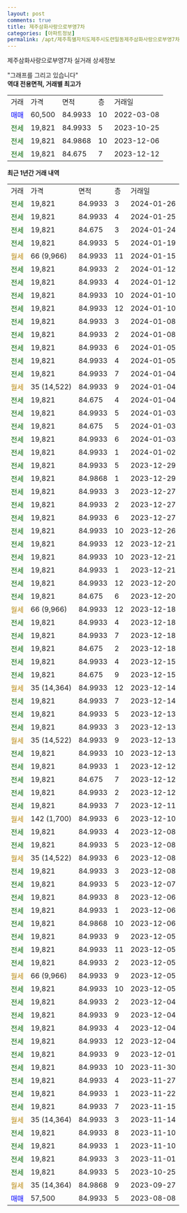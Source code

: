 ```yaml
---
layout: post
comments: true
title: 제주삼화사랑으로부영7차
categories: [아파트정보]
permalink: /apt/제주특별자치도제주시도련일동제주삼화사랑으로부영7차
---
```


제주삼화사랑으로부영7차 실거래 상세정보

<script type="text/javascript">
  google.charts.load('current', {'packages':['line', 'corechart']});
  google.charts.setOnLoadCallback(drawChart);

  function drawChart() {
    var data = new google.visualization.DataTable();
    data.addColumn('date', '거래일');
    data.addColumn('number', "매매");
    data.addColumn('number', "전세");
    data.addColumn('number', "전매");

    data.addRows([[new Date(Date.parse("2024-01-26")), null, 19821, null], [new Date(Date.parse("2024-01-25")), null, 19821, null], [new Date(Date.parse("2024-01-24")), null, 19821, null], [new Date(Date.parse("2024-01-19")), null, 19821, null], [new Date(Date.parse("2024-01-15")), null, null, null], [new Date(Date.parse("2024-01-12")), null, 19821, null], [new Date(Date.parse("2024-01-12")), null, 19821, null], [new Date(Date.parse("2024-01-10")), null, 19821, null], [new Date(Date.parse("2024-01-10")), null, 19821, null], [new Date(Date.parse("2024-01-08")), null, 19821, null], [new Date(Date.parse("2024-01-08")), null, 19821, null], [new Date(Date.parse("2024-01-05")), null, 19821, null], [new Date(Date.parse("2024-01-05")), null, 19821, null], [new Date(Date.parse("2024-01-04")), null, 19821, null], [new Date(Date.parse("2024-01-04")), null, null, null], [new Date(Date.parse("2024-01-04")), null, 19821, null], [new Date(Date.parse("2024-01-03")), null, 19821, null], [new Date(Date.parse("2024-01-03")), null, 19821, null], [new Date(Date.parse("2024-01-03")), null, 19821, null], [new Date(Date.parse("2024-01-02")), null, 19821, null], [new Date(Date.parse("2023-12-29")), null, 19821, null], [new Date(Date.parse("2023-12-29")), null, 19821, null], [new Date(Date.parse("2023-12-27")), null, 19821, null], [new Date(Date.parse("2023-12-27")), null, 19821, null], [new Date(Date.parse("2023-12-27")), null, 19821, null], [new Date(Date.parse("2023-12-26")), null, 19821, null], [new Date(Date.parse("2023-12-21")), null, 19821, null], [new Date(Date.parse("2023-12-21")), null, 19821, null], [new Date(Date.parse("2023-12-21")), null, 19821, null], [new Date(Date.parse("2023-12-20")), null, 19821, null], [new Date(Date.parse("2023-12-20")), null, 19821, null], [new Date(Date.parse("2023-12-18")), null, null, null], [new Date(Date.parse("2023-12-18")), null, 19821, null], [new Date(Date.parse("2023-12-18")), null, 19821, null], [new Date(Date.parse("2023-12-18")), null, 19821, null], [new Date(Date.parse("2023-12-15")), null, 19821, null], [new Date(Date.parse("2023-12-15")), null, 19821, null], [new Date(Date.parse("2023-12-14")), null, null, null], [new Date(Date.parse("2023-12-14")), null, 19821, null], [new Date(Date.parse("2023-12-13")), null, 19821, null], [new Date(Date.parse("2023-12-13")), null, 19821, null], [new Date(Date.parse("2023-12-13")), null, null, null], [new Date(Date.parse("2023-12-13")), null, 19821, null], [new Date(Date.parse("2023-12-12")), null, 19821, null], [new Date(Date.parse("2023-12-12")), null, 19821, null], [new Date(Date.parse("2023-12-12")), null, 19821, null], [new Date(Date.parse("2023-12-11")), null, 19821, null], [new Date(Date.parse("2023-12-10")), null, null, null], [new Date(Date.parse("2023-12-08")), null, 19821, null], [new Date(Date.parse("2023-12-08")), null, 19821, null], [new Date(Date.parse("2023-12-08")), null, null, null], [new Date(Date.parse("2023-12-08")), null, 19821, null], [new Date(Date.parse("2023-12-07")), null, 19821, null], [new Date(Date.parse("2023-12-06")), null, 19821, null], [new Date(Date.parse("2023-12-06")), null, 19821, null], [new Date(Date.parse("2023-12-06")), null, 19821, null], [new Date(Date.parse("2023-12-05")), null, 19821, null], [new Date(Date.parse("2023-12-05")), null, 19821, null], [new Date(Date.parse("2023-12-05")), null, 19821, null], [new Date(Date.parse("2023-12-05")), null, null, null], [new Date(Date.parse("2023-12-05")), null, 19821, null], [new Date(Date.parse("2023-12-04")), null, 19821, null], [new Date(Date.parse("2023-12-04")), null, 19821, null], [new Date(Date.parse("2023-12-04")), null, 19821, null], [new Date(Date.parse("2023-12-04")), null, 19821, null], [new Date(Date.parse("2023-12-01")), null, 19821, null], [new Date(Date.parse("2023-11-30")), null, 19821, null], [new Date(Date.parse("2023-11-27")), null, 19821, null], [new Date(Date.parse("2023-11-22")), null, 19821, null], [new Date(Date.parse("2023-11-15")), null, 19821, null], [new Date(Date.parse("2023-11-14")), null, null, null], [new Date(Date.parse("2023-11-10")), null, 19821, null], [new Date(Date.parse("2023-11-10")), null, 19821, null], [new Date(Date.parse("2023-11-01")), null, 19821, null], [new Date(Date.parse("2023-10-25")), null, 19821, null], [new Date(Date.parse("2023-09-27")), null, null, null], [new Date(Date.parse("2023-08-08")), 57500, null, null]]);

    var options = {
      hAxis: {
        format: 'yyyy/MM/dd'
      },    
      lineWidth: 0,
      pointsVisible: true,    
      title: '최근 1년간 유형별 실거래가 분포',
      legend: { position: 'bottom' }
    };

    var formatter = new google.visualization.NumberFormat({pattern:'###,###'} );
    formatter.format(data, 1);
    formatter.format(data, 2);
    
    setTimeout(function() {
        var chart = new google.visualization.LineChart(document.getElementById('columnchart_material'));
        chart.draw(data, (options));
        document.getElementById('loading').style.display = 'none';
    }, 200);
  }
</script>


<div id="loading" style="z-index:20; display: block; margin-left: 0px">"그래프를 그리고 있습니다"</div>
<div id="columnchart_material" style="width: 95%; margin-left: 0px; display: block"></div>
<!-- contents start -->
<b>역대 전용면적, 거래별 최고가</b>
<table class="sortable">
    <tr>
      <td>거래</td>
      <td>가격</td>
      <td>면적</td>
      <td>층</td>
      <td>거래일</td>
    </tr>
        <tr>
          <td><a style="color: blue">매매</a></td>
          <td>60,500</td>
          <td>84.9933</td>
          <td>10</td>
          <td>2022-03-08</td>
        </tr>        
        <tr>
              <td><a style="color: darkgreen">전세</a></td>
              <td>19,821</td>
              <td>84.9933</td>
              <td>5</td>
              <td>2023-10-25</td>
            </tr>            <tr>
              <td><a style="color: darkgreen">전세</a></td>
              <td>19,821</td>
              <td>84.9868</td>
              <td>10</td>
              <td>2023-12-06</td>
            </tr>            <tr>
              <td><a style="color: darkgreen">전세</a></td>
              <td>19,821</td>
              <td>84.675</td>
              <td>7</td>
              <td>2023-12-12</td>
            </tr>        
    
</table>

<b>최근 1년간 거래 내역</b>

<table class="sortable">
    <tr>
      <td>거래</td>
      <td>가격</td>
      <td>면적</td>
      <td>층</td>
      <td>거래일</td>
    </tr>
    <tr>
      <td><a style="color: darkgreen">전세</a></td>
      <td>19,821</td>
      <td>84.9933</td>
      <td>3</td>
      <td>2024-01-26</td>
    </tr>          <tr>
      <td><a style="color: darkgreen">전세</a></td>
      <td>19,821</td>
      <td>84.9933</td>
      <td>4</td>
      <td>2024-01-25</td>
    </tr>          <tr>
      <td><a style="color: darkgreen">전세</a></td>
      <td>19,821</td>
      <td>84.675</td>
      <td>3</td>
      <td>2024-01-24</td>
    </tr>          <tr>
      <td><a style="color: darkgreen">전세</a></td>
      <td>19,821</td>
      <td>84.9933</td>
      <td>5</td>
      <td>2024-01-19</td>
    </tr>          <tr>
      <td><a style="color: darkgoldenrod">월세</a></td>
      <td>66 (9,966)</td>
      <td>84.9933</td>
      <td>11</td>
      <td>2024-01-15</td>
    </tr>          <tr>
      <td><a style="color: darkgreen">전세</a></td>
      <td>19,821</td>
      <td>84.9933</td>
      <td>2</td>
      <td>2024-01-12</td>
    </tr>          <tr>
      <td><a style="color: darkgreen">전세</a></td>
      <td>19,821</td>
      <td>84.9933</td>
      <td>4</td>
      <td>2024-01-12</td>
    </tr>          <tr>
      <td><a style="color: darkgreen">전세</a></td>
      <td>19,821</td>
      <td>84.9933</td>
      <td>10</td>
      <td>2024-01-10</td>
    </tr>          <tr>
      <td><a style="color: darkgreen">전세</a></td>
      <td>19,821</td>
      <td>84.9933</td>
      <td>12</td>
      <td>2024-01-10</td>
    </tr>          <tr>
      <td><a style="color: darkgreen">전세</a></td>
      <td>19,821</td>
      <td>84.9933</td>
      <td>3</td>
      <td>2024-01-08</td>
    </tr>          <tr>
      <td><a style="color: darkgreen">전세</a></td>
      <td>19,821</td>
      <td>84.9933</td>
      <td>2</td>
      <td>2024-01-08</td>
    </tr>          <tr>
      <td><a style="color: darkgreen">전세</a></td>
      <td>19,821</td>
      <td>84.9933</td>
      <td>6</td>
      <td>2024-01-05</td>
    </tr>          <tr>
      <td><a style="color: darkgreen">전세</a></td>
      <td>19,821</td>
      <td>84.9933</td>
      <td>4</td>
      <td>2024-01-05</td>
    </tr>          <tr>
      <td><a style="color: darkgreen">전세</a></td>
      <td>19,821</td>
      <td>84.9933</td>
      <td>7</td>
      <td>2024-01-04</td>
    </tr>          <tr>
      <td><a style="color: darkgoldenrod">월세</a></td>
      <td>35 (14,522)</td>
      <td>84.9933</td>
      <td>9</td>
      <td>2024-01-04</td>
    </tr>          <tr>
      <td><a style="color: darkgreen">전세</a></td>
      <td>19,821</td>
      <td>84.675</td>
      <td>4</td>
      <td>2024-01-04</td>
    </tr>          <tr>
      <td><a style="color: darkgreen">전세</a></td>
      <td>19,821</td>
      <td>84.9933</td>
      <td>5</td>
      <td>2024-01-03</td>
    </tr>          <tr>
      <td><a style="color: darkgreen">전세</a></td>
      <td>19,821</td>
      <td>84.675</td>
      <td>5</td>
      <td>2024-01-03</td>
    </tr>          <tr>
      <td><a style="color: darkgreen">전세</a></td>
      <td>19,821</td>
      <td>84.9933</td>
      <td>6</td>
      <td>2024-01-03</td>
    </tr>          <tr>
      <td><a style="color: darkgreen">전세</a></td>
      <td>19,821</td>
      <td>84.9933</td>
      <td>1</td>
      <td>2024-01-02</td>
    </tr>          <tr>
      <td><a style="color: darkgreen">전세</a></td>
      <td>19,821</td>
      <td>84.9933</td>
      <td>5</td>
      <td>2023-12-29</td>
    </tr>          <tr>
      <td><a style="color: darkgreen">전세</a></td>
      <td>19,821</td>
      <td>84.9868</td>
      <td>1</td>
      <td>2023-12-29</td>
    </tr>          <tr>
      <td><a style="color: darkgreen">전세</a></td>
      <td>19,821</td>
      <td>84.9933</td>
      <td>3</td>
      <td>2023-12-27</td>
    </tr>          <tr>
      <td><a style="color: darkgreen">전세</a></td>
      <td>19,821</td>
      <td>84.9933</td>
      <td>2</td>
      <td>2023-12-27</td>
    </tr>          <tr>
      <td><a style="color: darkgreen">전세</a></td>
      <td>19,821</td>
      <td>84.9933</td>
      <td>6</td>
      <td>2023-12-27</td>
    </tr>          <tr>
      <td><a style="color: darkgreen">전세</a></td>
      <td>19,821</td>
      <td>84.9933</td>
      <td>10</td>
      <td>2023-12-26</td>
    </tr>          <tr>
      <td><a style="color: darkgreen">전세</a></td>
      <td>19,821</td>
      <td>84.9933</td>
      <td>12</td>
      <td>2023-12-21</td>
    </tr>          <tr>
      <td><a style="color: darkgreen">전세</a></td>
      <td>19,821</td>
      <td>84.9933</td>
      <td>10</td>
      <td>2023-12-21</td>
    </tr>          <tr>
      <td><a style="color: darkgreen">전세</a></td>
      <td>19,821</td>
      <td>84.9933</td>
      <td>1</td>
      <td>2023-12-21</td>
    </tr>          <tr>
      <td><a style="color: darkgreen">전세</a></td>
      <td>19,821</td>
      <td>84.9933</td>
      <td>12</td>
      <td>2023-12-20</td>
    </tr>          <tr>
      <td><a style="color: darkgreen">전세</a></td>
      <td>19,821</td>
      <td>84.675</td>
      <td>6</td>
      <td>2023-12-20</td>
    </tr>          <tr>
      <td><a style="color: darkgoldenrod">월세</a></td>
      <td>66 (9,966)</td>
      <td>84.9933</td>
      <td>12</td>
      <td>2023-12-18</td>
    </tr>          <tr>
      <td><a style="color: darkgreen">전세</a></td>
      <td>19,821</td>
      <td>84.9933</td>
      <td>4</td>
      <td>2023-12-18</td>
    </tr>          <tr>
      <td><a style="color: darkgreen">전세</a></td>
      <td>19,821</td>
      <td>84.9933</td>
      <td>7</td>
      <td>2023-12-18</td>
    </tr>          <tr>
      <td><a style="color: darkgreen">전세</a></td>
      <td>19,821</td>
      <td>84.675</td>
      <td>2</td>
      <td>2023-12-18</td>
    </tr>          <tr>
      <td><a style="color: darkgreen">전세</a></td>
      <td>19,821</td>
      <td>84.9933</td>
      <td>4</td>
      <td>2023-12-15</td>
    </tr>          <tr>
      <td><a style="color: darkgreen">전세</a></td>
      <td>19,821</td>
      <td>84.675</td>
      <td>9</td>
      <td>2023-12-15</td>
    </tr>          <tr>
      <td><a style="color: darkgoldenrod">월세</a></td>
      <td>35 (14,364)</td>
      <td>84.9933</td>
      <td>12</td>
      <td>2023-12-14</td>
    </tr>          <tr>
      <td><a style="color: darkgreen">전세</a></td>
      <td>19,821</td>
      <td>84.9933</td>
      <td>7</td>
      <td>2023-12-14</td>
    </tr>          <tr>
      <td><a style="color: darkgreen">전세</a></td>
      <td>19,821</td>
      <td>84.9933</td>
      <td>5</td>
      <td>2023-12-13</td>
    </tr>          <tr>
      <td><a style="color: darkgreen">전세</a></td>
      <td>19,821</td>
      <td>84.9933</td>
      <td>3</td>
      <td>2023-12-13</td>
    </tr>          <tr>
      <td><a style="color: darkgoldenrod">월세</a></td>
      <td>35 (14,522)</td>
      <td>84.9933</td>
      <td>9</td>
      <td>2023-12-13</td>
    </tr>          <tr>
      <td><a style="color: darkgreen">전세</a></td>
      <td>19,821</td>
      <td>84.9933</td>
      <td>10</td>
      <td>2023-12-13</td>
    </tr>          <tr>
      <td><a style="color: darkgreen">전세</a></td>
      <td>19,821</td>
      <td>84.9933</td>
      <td>1</td>
      <td>2023-12-12</td>
    </tr>          <tr>
      <td><a style="color: darkgreen">전세</a></td>
      <td>19,821</td>
      <td>84.675</td>
      <td>7</td>
      <td>2023-12-12</td>
    </tr>          <tr>
      <td><a style="color: darkgreen">전세</a></td>
      <td>19,821</td>
      <td>84.9933</td>
      <td>2</td>
      <td>2023-12-12</td>
    </tr>          <tr>
      <td><a style="color: darkgreen">전세</a></td>
      <td>19,821</td>
      <td>84.9933</td>
      <td>7</td>
      <td>2023-12-11</td>
    </tr>          <tr>
      <td><a style="color: darkgoldenrod">월세</a></td>
      <td>142 (1,700)</td>
      <td>84.9933</td>
      <td>6</td>
      <td>2023-12-10</td>
    </tr>          <tr>
      <td><a style="color: darkgreen">전세</a></td>
      <td>19,821</td>
      <td>84.9933</td>
      <td>4</td>
      <td>2023-12-08</td>
    </tr>          <tr>
      <td><a style="color: darkgreen">전세</a></td>
      <td>19,821</td>
      <td>84.9933</td>
      <td>5</td>
      <td>2023-12-08</td>
    </tr>          <tr>
      <td><a style="color: darkgoldenrod">월세</a></td>
      <td>35 (14,522)</td>
      <td>84.9933</td>
      <td>6</td>
      <td>2023-12-08</td>
    </tr>          <tr>
      <td><a style="color: darkgreen">전세</a></td>
      <td>19,821</td>
      <td>84.9933</td>
      <td>3</td>
      <td>2023-12-08</td>
    </tr>          <tr>
      <td><a style="color: darkgreen">전세</a></td>
      <td>19,821</td>
      <td>84.9933</td>
      <td>5</td>
      <td>2023-12-07</td>
    </tr>          <tr>
      <td><a style="color: darkgreen">전세</a></td>
      <td>19,821</td>
      <td>84.9933</td>
      <td>8</td>
      <td>2023-12-06</td>
    </tr>          <tr>
      <td><a style="color: darkgreen">전세</a></td>
      <td>19,821</td>
      <td>84.9933</td>
      <td>1</td>
      <td>2023-12-06</td>
    </tr>          <tr>
      <td><a style="color: darkgreen">전세</a></td>
      <td>19,821</td>
      <td>84.9868</td>
      <td>10</td>
      <td>2023-12-06</td>
    </tr>          <tr>
      <td><a style="color: darkgreen">전세</a></td>
      <td>19,821</td>
      <td>84.9933</td>
      <td>9</td>
      <td>2023-12-05</td>
    </tr>          <tr>
      <td><a style="color: darkgreen">전세</a></td>
      <td>19,821</td>
      <td>84.9933</td>
      <td>11</td>
      <td>2023-12-05</td>
    </tr>          <tr>
      <td><a style="color: darkgreen">전세</a></td>
      <td>19,821</td>
      <td>84.9933</td>
      <td>2</td>
      <td>2023-12-05</td>
    </tr>          <tr>
      <td><a style="color: darkgoldenrod">월세</a></td>
      <td>66 (9,966)</td>
      <td>84.9933</td>
      <td>9</td>
      <td>2023-12-05</td>
    </tr>          <tr>
      <td><a style="color: darkgreen">전세</a></td>
      <td>19,821</td>
      <td>84.9933</td>
      <td>10</td>
      <td>2023-12-05</td>
    </tr>          <tr>
      <td><a style="color: darkgreen">전세</a></td>
      <td>19,821</td>
      <td>84.9933</td>
      <td>2</td>
      <td>2023-12-04</td>
    </tr>          <tr>
      <td><a style="color: darkgreen">전세</a></td>
      <td>19,821</td>
      <td>84.9933</td>
      <td>9</td>
      <td>2023-12-04</td>
    </tr>          <tr>
      <td><a style="color: darkgreen">전세</a></td>
      <td>19,821</td>
      <td>84.9933</td>
      <td>4</td>
      <td>2023-12-04</td>
    </tr>          <tr>
      <td><a style="color: darkgreen">전세</a></td>
      <td>19,821</td>
      <td>84.9933</td>
      <td>12</td>
      <td>2023-12-04</td>
    </tr>          <tr>
      <td><a style="color: darkgreen">전세</a></td>
      <td>19,821</td>
      <td>84.9933</td>
      <td>9</td>
      <td>2023-12-01</td>
    </tr>          <tr>
      <td><a style="color: darkgreen">전세</a></td>
      <td>19,821</td>
      <td>84.9933</td>
      <td>10</td>
      <td>2023-11-30</td>
    </tr>          <tr>
      <td><a style="color: darkgreen">전세</a></td>
      <td>19,821</td>
      <td>84.9933</td>
      <td>4</td>
      <td>2023-11-27</td>
    </tr>          <tr>
      <td><a style="color: darkgreen">전세</a></td>
      <td>19,821</td>
      <td>84.9933</td>
      <td>1</td>
      <td>2023-11-22</td>
    </tr>          <tr>
      <td><a style="color: darkgreen">전세</a></td>
      <td>19,821</td>
      <td>84.9933</td>
      <td>7</td>
      <td>2023-11-15</td>
    </tr>          <tr>
      <td><a style="color: darkgoldenrod">월세</a></td>
      <td>35 (14,364)</td>
      <td>84.9933</td>
      <td>3</td>
      <td>2023-11-14</td>
    </tr>          <tr>
      <td><a style="color: darkgreen">전세</a></td>
      <td>19,821</td>
      <td>84.9933</td>
      <td>8</td>
      <td>2023-11-10</td>
    </tr>          <tr>
      <td><a style="color: darkgreen">전세</a></td>
      <td>19,821</td>
      <td>84.9933</td>
      <td>1</td>
      <td>2023-11-10</td>
    </tr>          <tr>
      <td><a style="color: darkgreen">전세</a></td>
      <td>19,821</td>
      <td>84.9933</td>
      <td>3</td>
      <td>2023-11-01</td>
    </tr>          <tr>
      <td><a style="color: darkgreen">전세</a></td>
      <td>19,821</td>
      <td>84.9933</td>
      <td>5</td>
      <td>2023-10-25</td>
    </tr>          <tr>
      <td><a style="color: darkgoldenrod">월세</a></td>
      <td>35 (14,364)</td>
      <td>84.9868</td>
      <td>9</td>
      <td>2023-09-27</td>
    </tr>          <tr>
      <td><a style="color: blue">매매</a></td>
      <td>57,500</td>
      <td>84.9933</td>
      <td>5</td>
      <td>2023-08-08</td>
    </tr>      </table>
<!-- contents end -->    

